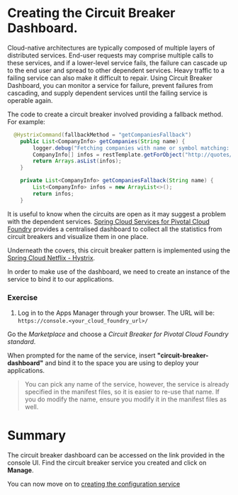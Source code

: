# Creating the Circuit Breaker Dashboard.

Cloud-native architectures are typically composed of multiple layers of distributed services. End-user requests may comprise multiple calls to these services, and if a lower-level service fails, the failure can cascade up to the end user and spread to other dependent services. Heavy traffic to a failing service can also make it difficult to repair. Using Circuit Breaker Dashboard, you can monitor a service for failure, prevent failures from cascading, and supply dependent services until the failing service is operable again.

The code to create a circuit breaker involved providing a fallback method. For example:

```java
  @HystrixCommand(fallbackMethod = "getCompaniesFallback")
	public List<CompanyInfo> getCompanies(String name) {
		logger.debug("Fetching companies with name or symbol matching: " + name);
		CompanyInfo[] infos = restTemplate.getForObject("http://quotes/company/{name}", CompanyInfo[].class, name);
		return Arrays.asList(infos);
	}

	private List<CompanyInfo> getCompaniesFallback(String name) {
		List<CompanyInfo> infos = new ArrayList<>();
		return infos;
	}
```
It is useful to know when the circuits are open as it may suggest a problem with the dependent services. [Spring Cloud Services for Pivotal Cloud Foundry](https://network.pivotal.io/products/p-spring-cloud-services) provides a centralised dashboard to collect all the statistics from circuit breakers and visualize them in one place.

Underneath the covers, this circuit breaker pattern is implemented using the [Spring Cloud Netflix - Hystrix](http://cloud.spring.io/spring-cloud-netflix/).

In order to make use of the dashboard, we need to create an instance of the service to bind it to our applications.
### Exercise

1. Log in to the Apps Manager through your browser. The URL will be: `https://console.<your_cloud_foundry_url>/`

Go the *Marketplace* and choose a *Circuit Breaker for Pivotal Cloud Foundry standard*.

When prompted for the name of the service, insert **"circuit-breaker-dashboard"** and bind it to the space you are using to deploy your applications.

> You can pick any name of the service, however, the service is already specified in the manifest files, so it is easier to re-use that name. If you do modify the name, ensure you modify it in the manifest files as well.

# Summary

The circuit breaker dashboard can be accessed on the link provided in the console UI. Find the circuit breaker service you created and click on **Manage**.

You can now move on to [creating the configuration service](lab_configserver.md)
